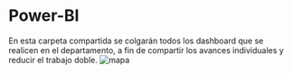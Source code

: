 # Power-BI
En esta carpeta compartida se colgarán todos los dashboard que se realicen en el departamento, a fin de compartir los avances individuales y reducir el trabajo doble.
![mapa](https://user-images.githubusercontent.com/3388134/48007723-3ae53580-e0e6-11e8-9888-28689a4bfd51.jpg)
